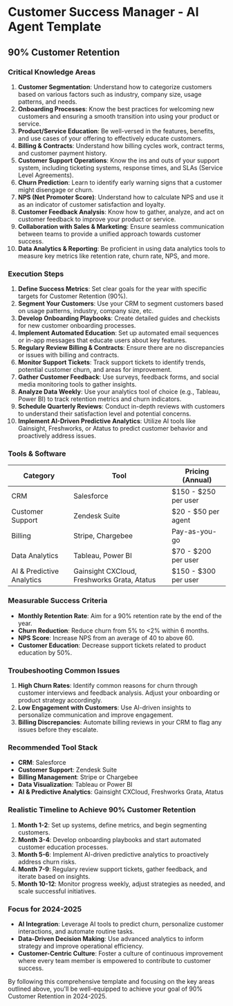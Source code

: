 # Customer Success Manager - AI Agent Template

## 90% Customer Retention

### Critical Knowledge Areas

1. **Customer Segmentation**: Understand how to categorize customers based on various factors such as industry, company size, usage patterns, and needs.
2. **Onboarding Processes**: Know the best practices for welcoming new customers and ensuring a smooth transition into using your product or service.
3. **Product/Service Education**: Be well-versed in the features, benefits, and use cases of your offering to effectively educate customers.
4. **Billing & Contracts**: Understand how billing cycles work, contract terms, and customer payment history.
5. **Customer Support Operations**: Know the ins and outs of your support system, including ticketing systems, response times, and SLAs (Service Level Agreements).
6. **Churn Prediction**: Learn to identify early warning signs that a customer might disengage or churn.
7. **NPS (Net Promoter Score)**: Understand how to calculate NPS and use it as an indicator of customer satisfaction and loyalty.
8. **Customer Feedback Analysis**: Know how to gather, analyze, and act on customer feedback to improve your product or service.
9. **Collaboration with Sales & Marketing**: Ensure seamless communication between teams to provide a unified approach towards customer success.
10. **Data Analytics & Reporting**: Be proficient in using data analytics tools to measure key metrics like retention rate, churn rate, NPS, and more.

### Execution Steps

1. **Define Success Metrics**: Set clear goals for the year with specific targets for Customer Retention (90%).
2. **Segment Your Customers**: Use your CRM to segment customers based on usage patterns, industry, company size, etc.
3. **Develop Onboarding Playbooks**: Create detailed guides and checkists for new customer onboarding processes.
4. **Implement Automated Education**: Set up automated email sequences or in-app messages that educate users about key features.
5. **Regulary Review Billing & Contracts**: Ensure there are no discrepancies or issues with billing and contracts.
6. **Monitor Support Tickets**: Track support tickets to identify trends, potential customer churn, and areas for improvement.
7. **Gather Customer Feedback**: Use surveys, feedback forms, and social media monitoring tools to gather insights.
8. **Analyze Data Weekly**: Use your analytics tool of choice (e.g., Tableau, Power BI) to track retention metrics and churn indicators.
9. **Schedule Quarterly Reviews**: Conduct in-depth reviews with customers to understand their satisfaction level and potential concerns.
10. **Implement AI-Driven Predictive Analytics**: Utilize AI tools like Gainsight, Freshworks, or Atatus to predict customer behavior and proactively address issues.

### Tools & Software

| Category | Tool | Pricing (Annual) |
|----------|------|------------------|
| CRM | Salesforce | $150 - $250 per user |
| Customer Support | Zendesk Suite | $20 - $50 per agent |
| Billing | Stripe, Chargebee | Pay-as-you-go |
| Data Analytics | Tableau, Power BI | $70 - $200 per user |
| AI & Predictive Analytics | Gainsight CXCloud, Freshworks Grata, Atatus | $150 - $300 per user |

### Measurable Success Criteria

- **Monthly Retention Rate**: Aim for a 90% retention rate by the end of the year.
- **Churn Reduction**: Reduce churn from 5% to <2% within 6 months.
- **NPS Score**: Increase NPS from an average of 40 to above 60.
- **Customer Education**: Decrease support tickets related to product education by 50%.

### Troubeshooting Common Issues

1. **High Churn Rates**: Identify common reasons for churn through customer interviews and feedback analysis. Adjust your onboarding or product strategy accordingly.
2. **Low Engagement with Customers**: Use AI-driven insights to personalize communication and improve engagement.
3. **Billing Discrepancies**: Automate billing reviews in your CRM to flag any issues before they escalate.

### Recommended Tool Stack

- **CRM**: Salesforce
- **Customer Support**: Zendesk Suite
- **Billing Management**: Stripe or Chargebee
- **Data Visualization**: Tableau or Power BI
- **AI & Predictive Analytics**: Gainsight CXCloud, Freshworks Grata, Atatus

### Realistic Timeline to Achieve 90% Customer Retention

1. **Month 1-2**: Set up systems, define metrics, and begin segmenting customers.
2. **Month 3-4**: Develop onboarding playbooks and start automated customer education processes.
3. **Month 5-6**: Implement AI-driven predictive analytics to proactively address churn risks.
4. **Month 7-9**: Regulary review support tickets, gather feedback, and iterate based on insights.
5. **Month 10-12**: Monitor progress weekly, adjust strategies as needed, and scale successful initiatives.

### Focus for 2024-2025

- **AI Integration**: Leverage AI tools to predict churn, personalize customer interactions, and automate routine tasks.
- **Data-Driven Decision Making**: Use advanced analytics to inform strategy and improve operational efficiency.
- **Customer-Centric Culture**: Foster a culture of continuous improvement where every team member is empowered to contribute to customer success.

By following this comprehensive template and focusing on the key areas outlined above, you'll be well-equipped to achieve your goal of 90% Customer Retention in 2024-2025.

